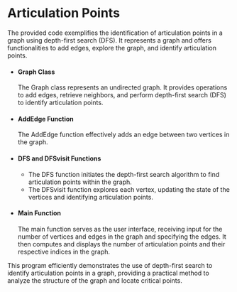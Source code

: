 # Articulation Points

The provided code exemplifies the identification of articulation points in a graph using depth-first search (DFS). It represents a graph and offers functionalities to add edges, explore the graph, and identify articulation points.

* #### Graph Class
  The Graph class represents an undirected graph. It provides operations to add edges, retrieve neighbors, and perform depth-first search (DFS) to identify articulation points.

* #### AddEdge Function
  The AddEdge function effectively adds an edge between two vertices in the graph.

* #### DFS and DFSvisit Functions
  - The DFS function initiates the depth-first search algorithm to find articulation points within the graph.
  - The DFSvisit function explores each vertex, updating the state of the vertices and identifying articulation points.

* #### Main Function
  The main function serves as the user interface, receiving input for the number of vertices and edges in the graph and specifying the edges. It then computes and displays the number of articulation points and their respective indices in the graph.

This program efficiently demonstrates the use of depth-first search to identify articulation points in a graph, providing a practical method to analyze the structure of the graph and locate critical points.
